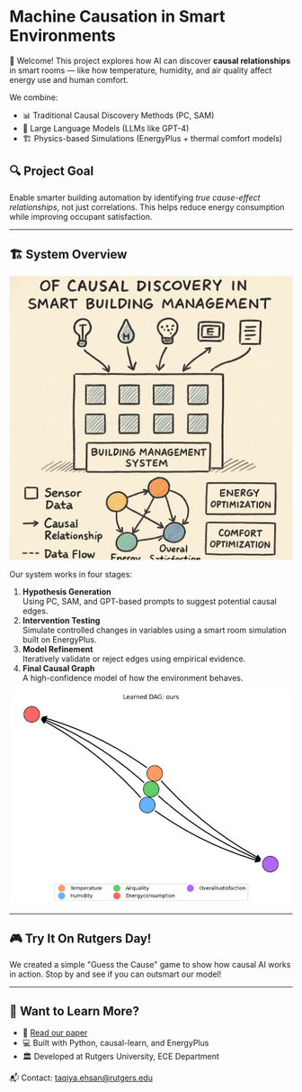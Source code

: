 # Machine Causation in Smart Environments

👋 Welcome! This project explores how AI can discover **causal relationships** in smart rooms — like how temperature, humidity, and air quality affect energy use and human comfort.

We combine:
- 📊 Traditional Causal Discovery Methods (PC, SAM)
- 🧠 Large Language Models (LLMs like GPT-4)
- 🏗️ Physics-based Simulations (EnergyPlus + thermal comfort models)

## 🔍 Project Goal
Enable smarter building automation by identifying *true cause-effect relationships*, not just correlations. This helps reduce energy consumption while improving occupant satisfaction.

---

## 🏗️ System Overview

<p align="center">
  <img src="real-world-application-sketch.png" alt="Final DAG" width="600"/>
</p>

Our system works in four stages:
1. **Hypothesis Generation**  
   Using PC, SAM, and GPT-based prompts to suggest potential causal edges.
2. **Intervention Testing**  
   Simulate controlled changes in variables using a smart room simulation built on EnergyPlus.
3. **Model Refinement**  
   Iteratively validate or reject edges using empirical evidence.
4. **Final Causal Graph**  
   A high-confidence model of how the environment behaves.

<p align="center">
  <img src="learned_dag_ours.png" alt="Final DAG" width="600"/>
</p>

---

## 🎮 Try It On Rutgers Day!
We created a simple "Guess the Cause" game to show how causal AI works in action.
Stop by and see if you can outsmart our model!

---

## 🧠 Want to Learn More?

- 📄 [Read our paper](machine_causation_rutgers_day.pdf)
- 💻 Built with Python, causal-learn, and EnergyPlus
- 🏛️ Developed at Rutgers University, ECE Department

📬 Contact: [taqiya.ehsan@rutgers.edu](mailto:taqiya.ehsan@rutgers.edu)
